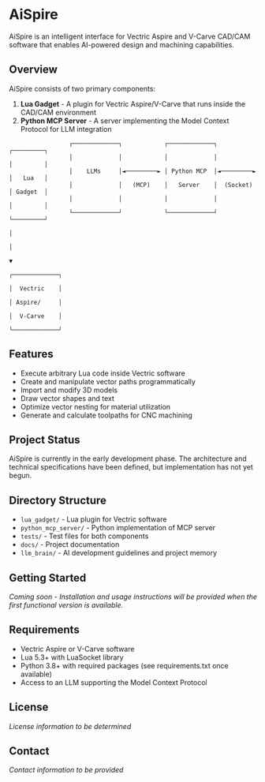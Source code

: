 # AiSpire

AiSpire is an intelligent interface for Vectric Aspire and V-Carve CAD/CAM software that enables AI-powered design and machining capabilities.

## Overview

AiSpire consists of two primary components:
1. **Lua Gadget** - A plugin for Vectric Aspire/V-Carve that runs inside the CAD/CAM environment
2. **Python MCP Server** - A server implementing the Model Context Protocol for LLM integration

```
                 ┌─────────────┐            ┌─────────────┐            ┌─────────┐
                 │             │            │             │            │         │
                 │    LLMs     │◄─────────► │ Python MCP  │◄─────────► │   Lua   │
                 │             │   (MCP)    │   Server    │  (Socket)  │ Gadget  │
                 │             │            │             │            │         │
                 └─────────────┘            └─────────────┘            └─────────┘
                                                                           │
                                                                           │
                                                                           ▼
                                                                      ┌─────────────┐
                                                                      │  Vectric    │
                                                                      │ Aspire/     │
                                                                      │  V-Carve    │
                                                                      └─────────────┘
```

## Features

- Execute arbitrary Lua code inside Vectric software
- Create and manipulate vector paths programmatically
- Import and modify 3D models
- Draw vector shapes and text
- Optimize vector nesting for material utilization
- Generate and calculate toolpaths for CNC machining

## Project Status

AiSpire is currently in the early development phase. The architecture and technical specifications have been defined, but implementation has not yet begun.

## Directory Structure

- `lua_gadget/` - Lua plugin for Vectric software
- `python_mcp_server/` - Python implementation of MCP server
- `tests/` - Test files for both components
- `docs/` - Project documentation
- `llm_brain/` - AI development guidelines and project memory

## Getting Started

*Coming soon - Installation and usage instructions will be provided when the first functional version is available.*

## Requirements

- Vectric Aspire or V-Carve software
- Lua 5.3+ with LuaSocket library
- Python 3.8+ with required packages (see requirements.txt once available)
- Access to an LLM supporting the Model Context Protocol

## License

*License information to be determined*

## Contact

*Contact information to be provided*

